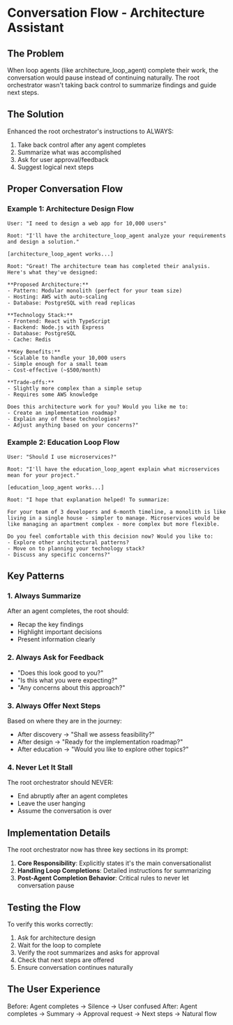 # Conversation Flow - Architecture Assistant

## The Problem
When loop agents (like architecture_loop_agent) complete their work, the conversation would pause instead of continuing naturally. The root orchestrator wasn't taking back control to summarize findings and guide next steps.

## The Solution
Enhanced the root orchestrator's instructions to ALWAYS:
1. Take back control after any agent completes
2. Summarize what was accomplished
3. Ask for user approval/feedback
4. Suggest logical next steps

## Proper Conversation Flow

### Example 1: Architecture Design Flow

```
User: "I need to design a web app for 10,000 users"

Root: "I'll have the architecture_loop_agent analyze your requirements and design a solution."

[architecture_loop_agent works...]

Root: "Great! The architecture team has completed their analysis. Here's what they've designed:

**Proposed Architecture:**
- Pattern: Modular monolith (perfect for your team size)
- Hosting: AWS with auto-scaling
- Database: PostgreSQL with read replicas

**Technology Stack:**
- Frontend: React with TypeScript
- Backend: Node.js with Express
- Database: PostgreSQL
- Cache: Redis

**Key Benefits:**
- Scalable to handle your 10,000 users
- Simple enough for a small team
- Cost-effective (~$500/month)

**Trade-offs:**
- Slightly more complex than a simple setup
- Requires some AWS knowledge

Does this architecture work for you? Would you like me to:
- Create an implementation roadmap?
- Explain any of these technologies?
- Adjust anything based on your concerns?"
```

### Example 2: Education Loop Flow

```
User: "Should I use microservices?"

Root: "I'll have the education_loop_agent explain what microservices mean for your project."

[education_loop_agent works...]

Root: "I hope that explanation helped! To summarize:

For your team of 3 developers and 6-month timeline, a monolith is like living in a single house - simpler to manage. Microservices would be like managing an apartment complex - more complex but more flexible.

Do you feel comfortable with this decision now? Would you like to:
- Explore other architectural patterns?
- Move on to planning your technology stack?
- Discuss any specific concerns?"
```

## Key Patterns

### 1. Always Summarize
After an agent completes, the root should:
- Recap the key findings
- Highlight important decisions
- Present information clearly

### 2. Always Ask for Feedback
- "Does this look good to you?"
- "Is this what you were expecting?"
- "Any concerns about this approach?"

### 3. Always Offer Next Steps
Based on where they are in the journey:
- After discovery → "Shall we assess feasibility?"
- After design → "Ready for the implementation roadmap?"
- After education → "Would you like to explore other topics?"

### 4. Never Let It Stall
The root orchestrator should NEVER:
- End abruptly after an agent completes
- Leave the user hanging
- Assume the conversation is over

## Implementation Details

The root orchestrator now has three key sections in its prompt:

1. **Core Responsibility**: Explicitly states it's the main conversationalist
2. **Handling Loop Completions**: Detailed instructions for summarizing
3. **Post-Agent Completion Behavior**: Critical rules to never let conversation pause

## Testing the Flow

To verify this works correctly:
1. Ask for architecture design
2. Wait for the loop to complete
3. Verify the root summarizes and asks for approval
4. Check that next steps are offered
5. Ensure conversation continues naturally

## The User Experience

Before: Agent completes → Silence → User confused
After: Agent completes → Summary → Approval request → Next steps → Natural flow